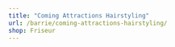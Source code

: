 ```yaml
---
title: "Coming Attractions Hairstyling"
url: /barrie/coming-attractions-hairstyling/
shop: Friseur
---
```

